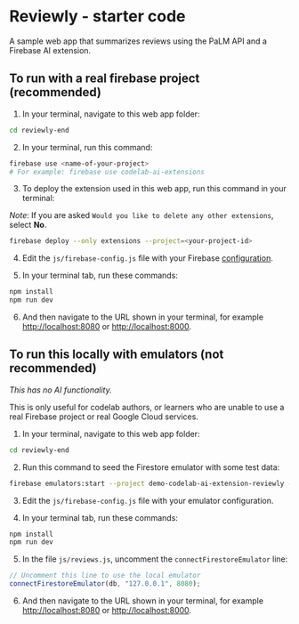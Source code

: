 # Reviewly - starter code

A sample web app that summarizes reviews using the PaLM API and a Firebase AI extension.

## To run with a real firebase project (recommended)

1. In your terminal, navigate to this web app folder:

```sh
cd reviewly-end
```

2. In your terminal, run this command:

```sh
firebase use <name-of-your-project>
# For example: firebase use codelab-ai-extensions
```

3. To deploy the extension used in this web app, run this command in your terminal:

_Note_: If you are asked `Would you like to delete any other extensions`, select **No**.

```sh
firebase deploy --only extensions --project=<your-project-id>
```

4. Edit the `js/firebase-config.js` file with your Firebase [configuration](https://console.firebase.google.com/u/0/project/_/settings/general).

5. In your terminal tab, run these commands:

```sh
npm install
npm run dev
```

6. And then navigate to the URL shown in your terminal, for example [http://localhost:8080](http://localhost:8080) or [http://localhost:8000](http://localhost:8000).

## To run this locally with emulators (not recommended)

_This has no AI functionality._

This is only useful for codelab authors, or learners who are unable to use a real Firebase project or real Google Cloud services.

1. In your terminal, navigate to this web app folder:

```sh
cd reviewly-end
```

2. Run this command to seed the Firestore emulator with some test data:

```sh
firebase emulators:start --project demo-codelab-ai-extension-reviewly --import=../firestore-export/
```

3. Edit the `js/firebase-config.js` file with your emulator configuration.

4. In your terminal tab, run these commands:

```sh
npm install
npm run dev
```

5. In the file `js/reviews.js`, uncomment the `connectFirestoreEmulator` line:

```js
// Uncomment this line to use the local emulator
connectFirestoreEmulator(db, "127.0.0.1", 8080);
```

6. And then navigate to the URL shown in your terminal, for example [http://localhost:8080](http://localhost:8080) or [http://localhost:8000](http://localhost:8000).
